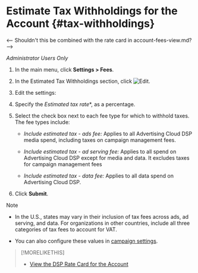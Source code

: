 # Estimate Tax Withholdings for the Account {#tax-withholdings}

<-- Shouldn't this be combined with the rate card in account-fees-view.md? -->

*Administrator Users Only*

1. In the main menu, click **Settings > Fees**.

1. In the Estimated Tax Withholdings section, click ![Edit](/help/assets/edit.png).

1. Edit the settings:

1. Specify the *Estimated tax rate**, as a percentage.

1. Select the check box next to each fee type for which to withhold taxes. The fee types include:

   * *Include estimated tax - ads fee:* Applies to all Advertising Cloud DSP media spend, including taxes on campaign management fees.
   
   * *Include estimated tax - ad serving fee:* Applies to all spend on Advertising Cloud DSP except for media and data. It excludes taxes for campaign management fees
   
   * *Include estimated tax - data fee:* Applies to all data spend on Advertising Cloud DSP.

1. Click **Submit**.

>[!NOTE]
>
>* In the U.S., states may vary in their inclusion of tax fees across ads, ad serving, and data. For organizations in other countries, include all three categories of tax fees to account for VAT.
>
>* You can also configure these values in [campaign settings](/help/dsp/campaign-management/campaigns/campaign-settings.md).


>[!MORELIKETHIS]
>
>* [View the DSP Rate Card for the Account](/help/dsp/admin/rate-card-view.md)
